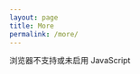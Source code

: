 ```yaml
---
layout: page
title: More
permalink: /more/
---
```

<p>
<script>
"use strict"
document.write("浏览器支持并已启用 JavaScript")
</script>
<noscript>
浏览器不支持或未启用 JavaScript
</noscript>
</p>
